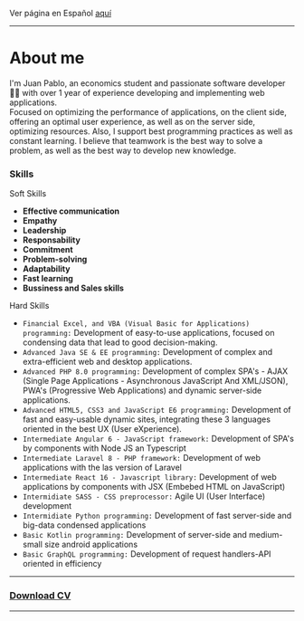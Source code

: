 <p>Ver página en Español <a href="https://github.com/jpabloroa/jpabloroa.github.io#leeme">aquí</a></p>
<hr>
<h1>About me</h1>

<p>
  I'm Juan Pablo, an economics student and passionate software developer 👨‍💻 with over 1 year of experience developing and implementing web applications.<br>
  Focused on optimizing the performance of applications, on the client side, offering an optimal user experience, as well as on the server side, optimizing resources. 
  Also, I support best programming practices as well as constant learning. 
  I believe that teamwork is the best way to solve a problem, as well as the best way to develop new knowledge.
</p>

<h3>Skills</h3>

<p>Soft Skills</p>
<ul>
  <li><strong>Effective communication</strong></li>
  <li><strong>Empathy</strong></li>
  <li><strong>Leadership</strong></li>
  <li><strong>Responsability</strong></li>
  <li><strong>Commitment</strong></li>
  <li><strong>Problem-solving</strong></li>
  <li><strong>Adaptability</strong></li>
  <li><strong>Fast learning</strong></li>
  <li><strong>Bussiness and Sales skills</strong></li>
</ul>

<p>Hard Skills</p>
<ul>
  <li><code>Financial Excel, and VBA (Visual Basic for Applications) programming:</code> Development of easy-to-use applications, focused on condensing data that lead to good decision-making.</li>
  <li><code>Advanced Java SE & EE programming:</code> Development of complex and extra-efficient web and desktop applications.</li>
  <li><code>Advanced PHP 8.0 programming:</code> Development of complex SPA's - AJAX (Single Page Applications - Asynchronous JavaScript And XML/JSON), PWA's (Progressive Web Applications) and dynamic server-side applications.</li>
  <li><code>Advanced HTML5, CSS3 and JavaScript E6 programming:</code> Development of fast and easy-usable dynamic sites, integrating these 3 languages oriented in the best UX (User eXperience).</li>
  <li><code>Intermediate Angular 6 - JavaScript framework:</code> Development of SPA's by components with Node JS an Typescript</li>
  <li><code>Intermediate Laravel 8 - PHP framework:</code> Development of web applications with the las version of Laravel</li>
  <li><code>Intermediate React 16 - Javascript library:</code> Development of web applications by components with JSX (Embebed HTML on JavaScript)</li>
  <li><code>Intermidiate SASS - CSS preprocessor:</code> Agile UI (User Interface) development</li>
  <li><code>Intermidiate Python programming:</code> Development of fast server-side and big-data condensed applications</li>
  <li><code>Basic Kotlin programming:</code> Development of server-side and medium-small size android applications</li>
  <li><code>Basic GraphQL programming:</code> Development of request handlers-API oriented in efficiency</li>
</ul>

<hr>
<h3><a href="https://drive.google.com/file/d/1bz23nkpx7AhX_5UjOCmQhpaWwpZDU7YI/view?usp=sharing" target="_blank">Download CV</a></h3>
<hr>
